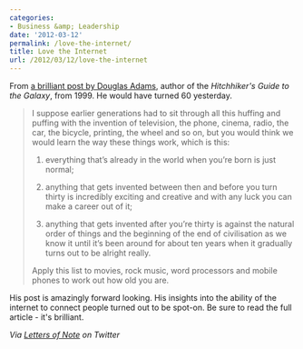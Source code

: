 ```yaml
---
categories:
- Business &amp; Leadership
date: '2012-03-12'
permalink: /love-the-internet/
title: Love the Internet
url: /2012/03/12/love-the-internet
---
```


From <a href="http://www.douglasadams.com/dna/19990901-00-a.html">a brilliant post by Douglas Adams</a>, author of the <em>Hitchhiker's Guide to the Galaxy</em>, from 1999. He would have turned 60 yesterday.

<blockquote>I suppose earlier generations had to sit through all this huffing and puffing with the invention of television, the phone, cinema, radio, the car, the bicycle, printing, the wheel and so on, but you would think we would learn the way these things work, which is this:

1) everything that’s already in the world when you’re born is just normal;

2) anything that gets invented between then and before you turn thirty is incredibly exciting and creative and with any luck you can make a career out of it;

3) anything that gets invented after you’re thirty is against the natural order of things and the beginning of the end of civilisation as we know it until it’s been around for about ten years when it gradually turns out to be alright really.

Apply this list to movies, rock music, word processors and mobile phones to work out how old you are.</blockquote>

His post is amazingly forward looking. His insights into the ability of the internet to connect people turned out to be spot-on. Be sure to read the full article - it's brilliant.

<em>Via <a href="https://twitter.com/lettersofnote">Letters of Note</a> on Twitter</em>